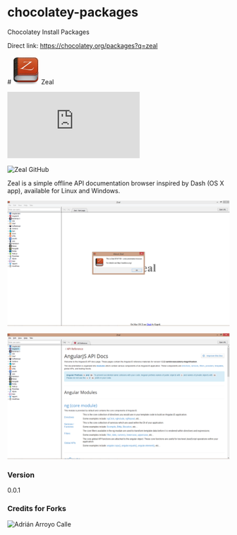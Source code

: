 chocolatey-packages
===================

Chocolatey Install Packages

Direct link: 
https://chocolatey.org/packages?q=zeal


#![Zeal](https://github.com/cellx/chocolatey-packages/blob/master/zeal/zeal_icons/zeal_64px.png) Zeal


![Zeal Website](http://zealdocs.org/download.html)

![Zeal GitHub](https://github.com/jkozera/zeal)

Zeal is a simple offline API documentation browser inspired by Dash (OS X app), available for Linux and Windows. 

![Zeal example 1](https://github.com/cellx/chocolatey-packages/blob/master/zeal/zeal_icons/zeal_screenshot_windows.png)

![Zeal example 2](https://github.com/cellx/chocolatey-packages/blob/master/zeal/zeal_icons/zeal_screenshot_windows_angularjs-docs.png)


### Version
0.0.1


### Credits for Forks

![Adrián Arroyo Calle](https://github.com/AdrianArroyoCalle/chocolatey-packages/zeal) 

